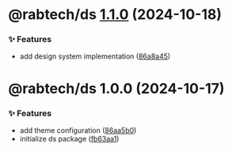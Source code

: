 # @rabtech/ds [1.1.0](https://gitlab.com/rabtech/kick-reserve-libraries/npm-packages/compare/@rabtech/ds@1.0.0...@rabtech/ds@1.1.0) (2024-10-18)


### ✨ Features

* add design system implementation ([86a8a45](https://gitlab.com/rabtech/kick-reserve-libraries/npm-packages/commit/86a8a45b8ad84c44d9aa440c049b34d0867addb0))

# @rabtech/ds 1.0.0 (2024-10-17)


### ✨ Features

* add theme configuration ([86aa5b0](https://gitlab.com/rabtech/kick-reserve-libraries/npm-packages/commit/86aa5b01802bf8fe049a154fd854b6a3718abcef))
* initialize ds package ([fb63aa1](https://gitlab.com/rabtech/kick-reserve-libraries/npm-packages/commit/fb63aa106dda5fe1f1bf49515596ff928ed8afaf))
